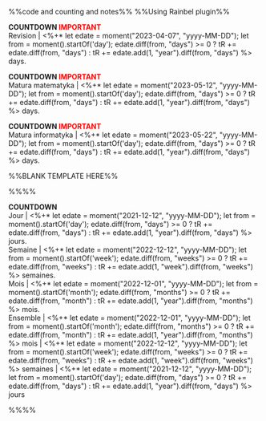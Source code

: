 %%code and counting and notes%%
%%Using Rainbel plugin%%

<p class="stickies";>
<b> COUNTDOWN <font color="#ff0000"><font color="#ff0000">IMPORTANT</font></font> </b><br>
Revision | <%+* let edate = moment("2023-04-07", "yyyy-MM-DD"); let from = moment().startOf('day'); edate.diff(from, "days") >= 0 ? tR += edate.diff(from, "days") : tR += edate.add(1, "year").diff(from, "days") %> days.</br>
<!-- --- -->
</p>

<p class="stickies";>
<b> COUNTDOWN <font color="#ff0000"><font color="#ff0000">IMPORTANT</font></font> </b><br>
Matura matematyka  | <%+* let edate = moment("2023-05-12", "yyyy-MM-DD"); let from = moment().startOf('day'); edate.diff(from, "days") >= 0 ? tR += edate.diff(from, "days") : tR += edate.add(1, "year").diff(from, "days") %> days.</br>
<!-- --- -->
</p>

<p class="stickies";>
<b> COUNTDOWN <font color="#ff0000"><font color="#ff0000">IMPORTANT</font></font> </b><br>
Matura informatyka  | <%+* let edate = moment("2023-05-22", "yyyy-MM-DD"); let from = moment().startOf('day'); edate.diff(from, "days") >= 0 ? tR += edate.diff(from, "days") : tR += edate.add(1, "year").diff(from, "days") %> days.</br>
<!-- --- -->
</p>


%%BLANK TEMPLATE HERE%%

%%%%
<p class="stickies";>
<b> COUNTDOWN </b><br>
Jour | <%+* let edate = moment("2021-12-12", "yyyy-MM-DD"); let from = moment().startOf('day'); edate.diff(from, "days") >= 0 ? tR += edate.diff(from, "days") : tR += edate.add(1, "year").diff(from, "days") %> jours.</br>
Semaine | <%+* let edate = moment("2022-12-12", "yyyy-MM-DD"); let from = moment().startOf('week'); edate.diff(from, "weeks") >= 0 ? tR += edate.diff(from, "weeks") : tR += edate.add(1, "week").diff(from, "weeks") %> semaines.</br>
Mois | <%+* let edate = moment("2022-12-01", "yyyy-MM-DD"); let from = moment().startOf('month'); edate.diff(from, "months") >= 0 ? tR += edate.diff(from, "month") : tR += edate.add(1, "year").diff(from, "months") %> mois.</br>
Ensemble | <%+* let edate = moment("2022-12-01", "yyyy-MM-DD"); let from = moment().startOf('month'); edate.diff(from, "months") >= 0 ? tR += edate.diff(from, "month") : tR += edate.add(1, "year").diff(from, "months") %> mois | <%+* let edate = moment("2022-12-12", "yyyy-MM-DD"); let from = moment().startOf('week'); edate.diff(from, "weeks") >= 0 ? tR += edate.diff(from, "weeks") : tR += edate.add(1, "week").diff(from, "weeks") %> semaines | <%+* let edate = moment("2021-12-12", "yyyy-MM-DD"); let from = moment().startOf('day'); edate.diff(from, "days") >= 0 ? tR += edate.diff(from, "days") : tR += edate.add(1, "year").diff(from, "days") %> jours </br>
<!-- --- -->
</p>
%%%%